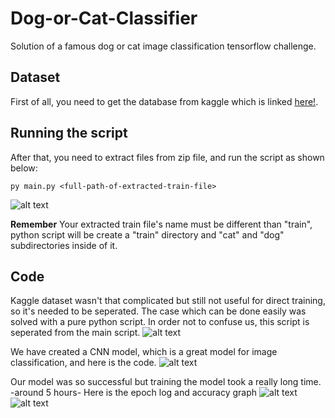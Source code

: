 # Dog-or-Cat-Classifier
Solution of a famous dog or cat image classification tensorflow challenge.

## Dataset

First of all, you need to get the database from kaggle which is linked [here!](https://www.kaggle.com/c/dogs-vs-cats).

## Running the script
After that, you need to extract files from zip file, and run the script as shown below:
```
py main.py <full-path-of-extracted-train-file>
```

![alt text](https://i.hizliresim.com/ENFmOz.png)

**Remember** Your extracted train file's name must be different than "train", python script will be create a "train" directory and "cat" and "dog" subdirectories inside of it.

## Code 

Kaggle dataset wasn't that complicated but still not useful for direct training, so it's needed to be seperated. The case which can be done easily was solved with a pure python script. In order not to confuse us, this script is seperated from the main script.
![alt text](https://i.hizliresim.com/Ent7iq.png)

We have created a CNN model, which is a great model for image classification, and here is the code.
![alt text](https://i.hizliresim.com/fKSGyu.png)

Our model was so successful but training the model took a really long time. -around 5 hours-  Here is the epoch log and accuracy graph
![alt text](https://i.hizliresim.com/CNxN0n.png)
![alt text](https://i.hizliresim.com/s7hTGs.png)